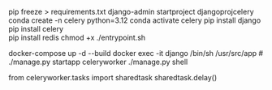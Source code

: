 pip freeze > requirements.txt
django-admin startproject djangoprojcelery
conda create -n celery python=3.12 
conda activate celery 
pip install django   
pip install celery   
pip install redis
chmod +x ./entrypoint.sh 

docker-compose up -d --build
docker exec -it django /bin/sh
/usr/src/app # ./manage.py startapp celeryworker
./manage.py shell

from celeryworker.tasks import sharedtask
sharedtask.delay()
